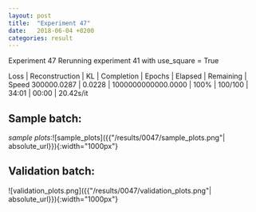 ```yaml
---
layout: post
title:  "Experiment 47"
date:   2018-06-04 +0200
categories: result
---
```

Experiment 47
Rerunning experiment 41 with use_square = True

Loss | Reconstruction | KL | Completion | Epochs | Elapsed | Remaining | Speed
300000.0287 | 0.0228 | 1000000000000.0000 | 100% | 100/100 | 34:01 | 00:00 | 20.42s/it



## **Sample batch**:

_sample plots_:![sample_plots]({{"/results/0047/sample_plots.png"| absolute_url}}){:width="1000px"}

## **Validation batch**:

![validation_plots.png]({{"/results/0047/validation_plots.png"| absolute_url}}){:width="1000px"}
